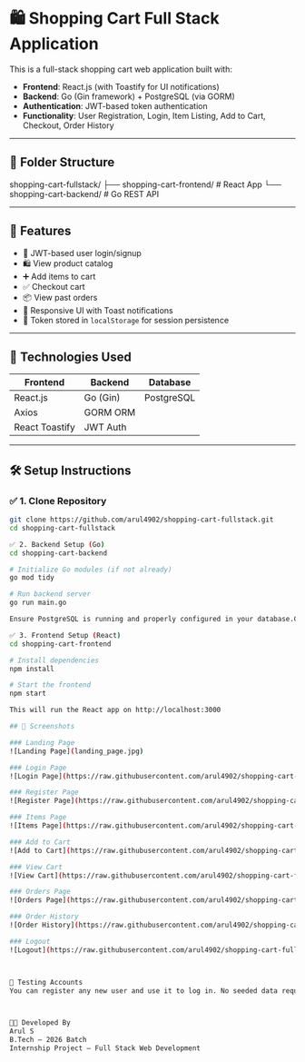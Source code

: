 # 🛍️ Shopping Cart Full Stack Application

This is a full-stack shopping cart web application built with:

- **Frontend**: React.js (with Toastify for UI notifications)
- **Backend**: Go (Gin framework) + PostgreSQL (via GORM)
- **Authentication**: JWT-based token authentication
- **Functionality**: User Registration, Login, Item Listing, Add to Cart, Checkout, Order History

---

## 📁 Folder Structure

shopping-cart-fullstack/
├── shopping-cart-frontend/ # React App
└── shopping-cart-backend/ # Go REST API

---

## 🚀 Features

- 🔐 JWT-based user login/signup
- 🛍 View product catalog
- ➕ Add items to cart
- ✅ Checkout cart
- 📦 View past orders
- 🎨 Responsive UI with Toast notifications
- 💾 Token stored in `localStorage` for session persistence

---

## 🔧 Technologies Used

| Frontend        | Backend        | Database     |
|----------------|----------------|--------------|
| React.js        | Go (Gin)       | PostgreSQL   |
| Axios           | GORM ORM       |              |
| React Toastify  | JWT Auth       |              |

---

## 🛠️ Setup Instructions

### ✅ 1. Clone Repository

```bash
git clone https://github.com/arul4902/shopping-cart-fullstack.git
cd shopping-cart-fullstack

✅ 2. Backend Setup (Go)
cd shopping-cart-backend

# Initialize Go modules (if not already)
go mod tidy

# Run backend server
go run main.go

Ensure PostgreSQL is running and properly configured in your database.Connect() logic.

✅ 3. Frontend Setup (React)
cd shopping-cart-frontend

# Install dependencies
npm install

# Start the frontend
npm start

This will run the React app on http://localhost:3000

## 📸 Screenshots

### Landing Page
![Landing Page](landing_page.jpg)

### Login Page
![Login Page](https://raw.githubusercontent.com/arul4902/shopping-cart-fullstack/main/login.jpg)

### Register Page
![Register Page](https://raw.githubusercontent.com/arul4902/shopping-cart-fullstack/main/Register.jpg)

### Items Page
![Items Page](https://raw.githubusercontent.com/arul4902/shopping-cart-fullstack/main/Items_page.jpg)

### Add to Cart
![Add to Cart](https://raw.githubusercontent.com/arul4902/shopping-cart-fullstack/main/addToCart.jpg)

### View Cart
![View Cart](https://raw.githubusercontent.com/arul4902/shopping-cart-fullstack/main/view%20cart.jpg)

### Orders Page
![Orders Page](https://raw.githubusercontent.com/arul4902/shopping-cart-fullstack/main/orders.jpg)

### Order History
![Order History](https://raw.githubusercontent.com/arul4902/shopping-cart-fullstack/main/order%20history.jpg)

### Logout
![Logout](https://raw.githubusercontent.com/arul4902/shopping-cart-fullstack/main/logout.jpg)



🧪 Testing Accounts
You can register any new user and use it to log in. No seeded data required.



👨‍💻 Developed By
Arul S
B.Tech – 2026 Batch
Internship Project – Full Stack Web Development

